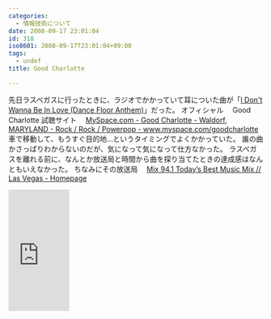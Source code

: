 ```yaml
---
categories:
  - 情報技術について
date: 2008-09-17 23:01:04
id: 318
iso8601: 2008-09-17T23:01:04+09:00
tags:
  - undef
title: Good Charlotte

---
```


<p>先日ラスベガスに行ったときに、ラジオでかかっていて耳についた曲が「<a href="https://itunes.apple.com/us/album/good-morning-revival/id280429634?i=280429671" target="_blank">I Don't Wanna Be In Love (Dance Floor Anthem)</a>」だった。
オフィシャル
　Good Charlotte
試聴サイト
　<a href="https://myspace.com/goodcharlotte" target="_blank">MySpace.com - Good Charlotte - Waldorf, MARYLAND - Rock / Rock / Powerpop  - www.myspace.com/goodcharlotte</a>
車で移動して、もうすぐ目的地&#133;というタイミングでよくかかっていた。
誰の曲かさっぱりわからないのだが、気になって気になって仕方なかった。
ラスベガスを離れる前に、なんとか放送局と時間から曲を探り当てたときの達成感はなんともいえなかった。
ちなみにその放送局
　<a href="http://mix941fm.cbslocal.com/" target="_blank">Mix 94.1 Today&#8217;s Best Music Mix // Las Vegas - Homepage</a></p>

<iframe src="http://rcm-jp.amazon.co.jp/e/cm?t=nqounet-22&o=9&p=8&l=as1&asins=B000LE0TGU&fc1=000000&IS2=1&lt1=_blank&m=amazon&lc1=0000FF&bc1=000000&bg1=FFFFFF&f=ifr" style="width:120px;height:240px;" scrolling="no" marginwidth="0" marginheight="0" frameborder="0"></iframe>
    	